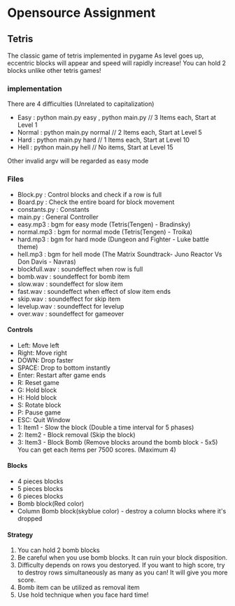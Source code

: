 # Opensource Assignment

## Tetris
The classic game of tetris implemented in pygame
As level goes up, eccentric blocks will appear and speed will rapidly increase!
You can hold 2 blocks unlike other tetris games!

### implementation
There are 4 difficulties (Unrelated to capitalization)
* Easy : python main.py easy , python main.py // 3 Items each, Start at Level 1
* Normal : python main.py normal // 2 Items each, Start at Level 5
* Hard : python main.py hard // 1 Items each, Start at Level 10
* Hell : python main.py hell // No items, Start at Level 15

Other invalid argv will be regarded as easy mode

### Files
* Block.py : Control blocks and check if a row is full
* Board.py : Check the entire board for block movement
* constants.py : Constants
* main.py : General Controller
* easy.mp3 : bgm for easy mode (Tetris(Tengen) - Bradinsky)
* normal.mp3 : bgm for normal mode (Tetris(Tengen) - Troika)
* hard.mp3 : bgm for hard mode (Dungeon and Fighter - Luke battle theme)
* hell.mp3 : bgm for hell mode (The Matrix  Soundtrack- Juno Reactor Vs Don Davis - Navras)
* blockfull.wav : soundeffect when row is full
* bomb.wav : soundeffect for bomb item
* slow.wav : soundeffect for slow item
* fast.wav : soundeffect when effect of slow item ends
* skip.wav : soundeffect for skip item
* levelup.wav : soundeffect for levelup
* over.wav : soundeffect for gameover

#### Controls
* Left: Move left
* Right: Move right
* DOWN: Drop faster
* SPACE: Drop to bottom instantly
* Enter: Restart after game ends
* R: Reset game
* G: Hold block
* H: Hold block
* S: Rotate block
* P: Pause game
* ESC: Quit Window
* 1: Item1 - Slow the block (Double a time interval for 5 phases)
* 2: Item2 - Block removal (Skip the block)
* 3: Item3 - Block Bomb (Remove blocks around the bomb block - 5x5)
You can get each items per 7500 scores. (Maximum 4)

#### Blocks
* 4 pieces blocks
* 5 pieces blocks
* 6 pieces blocks
* Bomb block(Red color)
* Column Bomb block(skyblue color) - destroy a column blocks where it's dropped

#### Strategy
1. You can hold 2 bomb blocks
2. Be careful when you use bomb blocks. It can ruin your block disposition.
3. Difficulty depends on rows you destoryed. If you want to high score, try to destroy rows simultaneously as many as you can! It will give you more score.
4. Bomb item can be utilized as removal item
5. Use hold technique when you face hard time!
